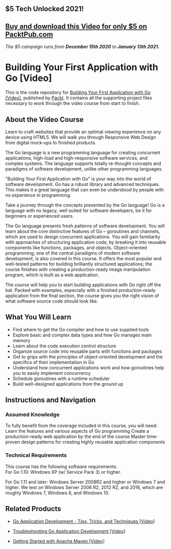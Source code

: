 ## $5 Tech Unlocked 2021!
[Buy and download this Video for only $5 on PacktPub.com](https://www.packtpub.com/product/building-your-first-application-with-go-video/9781783283811)
-----
*The $5 campaign         runs from __December 15th 2020__ to __January 13th 2021.__*

# Building Your First Application with Go [Video]
This is the code repository for [Building Your First Application with Go [Video]](https://www.packtpub.com/application-development/building-your-first-application-go-video?utm_source=github&utm_medium=repository&utm_campaign=9781783283811), published by [Packt](https://www.packtpub.com/?utm_source=github). It contains all the supporting project files necessary to work through the video course from start to finish.
## About the Video Course
Learn to craft websites that provide an optimal viewing experience on any device using HTML5. We will walk you through Responsive Web Design from digital mock-ups to finished products.

The Go language is a new programming language for creating concurrent applications, high-load and high-responsive software services, and complex systems. The language supports totally re-thought concepts and paradigms of software development, unlike other programming languages.

"Building Your First Application with Go" is your way into the world of software development. Go has a robust library and advanced techniques. This makes it a great language that can even be understood by people with no experience in programming.

Take a journey through the concepts presented by the Go language! Go is a language with no legacy, well suited for software developers, be it for beginners or experienced users.

The Go language presents fresh patterns of software development. You will learn about the core distinctive features of Go – goroutines and channels, which are used to design concurrent applications. You will gain familiarity with approaches of structuring application code, by breaking it into reusable components like functions, packages, and objects. Object-oriented programming; one of the central paradigms of modern software development, is also covered in this course. It offers the most popular and well-tested patterns for building brilliantly structured applications; the course finishes with creating a production-ready image manipulation program, which is built as a web application.

The course will help you to start building applications with Go right off the bat. Packed with examples, especially with a finished production-ready application from the final section, the course gives you the right vision of what software source code should look like.

<H2>What You Will Learn</H2>
<DIV class=book-info-will-learn-text>
<UL>
<LI>Find where to get the Go compiler and how to use supplied tools 
<LI>Explore basic and complex data types and how Go manages main memory 
<LI>Learn about the code execution control structure 
<LI>Organize source code into reusable parts with functions and packages 
<LI>Get to grips with the principles of object-oriented development and the specifics of their implementation in Go 
<LI>Understand how concurrent applications work and how goroutines help you to easily implement concurrency 
<LI>Schedule goroutines with a runtime scheduler 
<LI>Build well-designed applications from the ground up </LI></UL></DIV>

## Instructions and Navigation
### Assumed Knowledge
To fully benefit from the coverage included in this course, you will need:<br/>
Learn the features and various aspects of Go programming
Create a production-ready web application by the end of the course
Master time-proven design patterns for creating highly reusable application components
### Technical Requirements
This course has the following software requirements:<br/>
For Go 1.10: Windows XP (w/ Service Pack 3) or higher.

For Go 1.11 and later: Windows Server 2008R2 and higher or Windows 7 and higher. We test on Windows Server 2008 R2, 2012 R2, and 2016, which are roughly Windows 7, Windows 8, and Windows 10.

## Related Products
* [Go Application Development - Tips, Tricks, and Techniques [Video]](https://www.packtpub.com/application-development/building-your-first-application-go-video?utm_source=github&utm_medium=repository&utm_campaign=9781783283811)

* [Troubleshooting Go Application Development [Video]](https://www.packtpub.com/application-development/building-your-first-application-go-video?utm_source=github&utm_medium=repository&utm_campaign=9781783283811)

* [Getting Started with Apache Maven [Video]](https://www.packtpub.com/application-development/building-your-first-application-go-video?utm_source=github&utm_medium=repository&utm_campaign=9781783283811)


